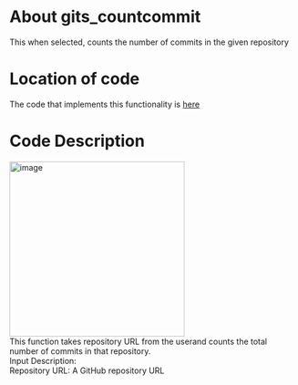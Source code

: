 # About gits_countcommit

This when selected, counts the number of commits in the given repository

# Location of code

The code that implements this functionality is [here](https://github.com/psvkaushik/Group50_Proj2/blob/main/src/gits_countcommit.py)

# Code Description

<img width="307" alt="image" src="https://github.com/psvkaushik/Group50_Proj2/assets/144864099/b6472978-db3c-4d88-ad6c-98d4be2f7b4d">\
This function takes repository URL from the userand counts the total number of commits in that repository.\
Input Description:\
Repository URL: A GitHub repository URL
